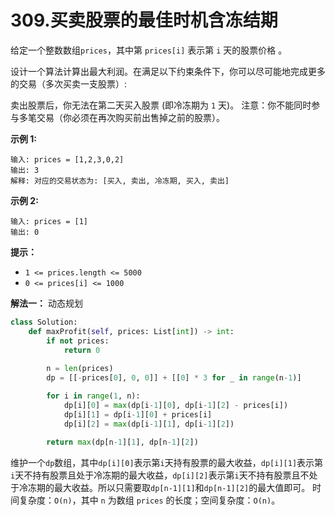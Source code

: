 # 309.买卖股票的最佳时机含冻结期

给定一个整数数组`prices`，其中第  `prices[i]` 表示第 `i` 天的股票价格 。​

设计一个算法计算出最大利润。在满足以下约束条件下，你可以尽可能地完成更多的交易（多次买卖一支股票）:

卖出股票后，你无法在第二天买入股票 (即冷冻期为 `1` 天)。
注意：你不能同时参与多笔交易（你必须在再次购买前出售掉之前的股票）。

**示例 1:**

```apach
输入: prices = [1,2,3,0,2]
输出: 3 
解释: 对应的交易状态为: [买入, 卖出, 冷冻期, 买入, 卖出]
```

**示例 2:**

```apach
输入: prices = [1]
输出: 0
```

**提示：**

- `1 <= prices.length <= 5000`
- `0 <= prices[i] <= 1000`

**解法一：** 动态规划

```python
class Solution:
    def maxProfit(self, prices: List[int]) -> int:
        if not prices:
            return 0
        
        n = len(prices)
        dp = [[-prices[0], 0, 0]] + [[0] * 3 for _ in range(n-1)]

        for i in range(1, n):
            dp[i][0] = max(dp[i-1][0], dp[i-1][2] - prices[i])
            dp[i][1] = dp[i-1][0] + prices[i]
            dp[i][2] = max(dp[i-1][1], dp[i-1][2])
        
        return max(dp[n-1][1], dp[n-1][2])
```

维护一个`dp`数组，其中`dp[i][0]`表示第`i`天持有股票的最大收益，`dp[i][1]`表示第`i`天不持有股票且处于冷冻期的最大收益，`dp[i][2]`表示第`i`天不持有股票且不处于冷冻期的最大收益。所以只需要取`dp[n-1][1]`和`dp[n-1][2]`的最大值即可。
时间复杂度：`O(n)`，其中 `n` 为数组 `prices` 的长度；空间复杂度：`O(n)`。
